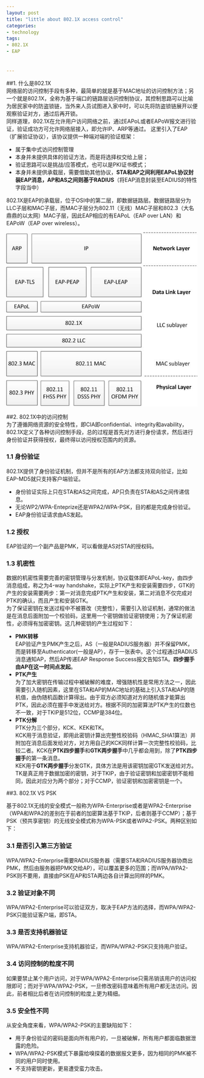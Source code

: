```yaml
---
layout: post
title: "little about 802.1X access control"
categories:
- technology
tags:
- 802.1X
- EAP


---
```


##1. 什么是802.1X  
网络层的访问控制手段有多种，最简单的就是基于MAC地址的访问控制方法；另一个就是802.1X，全称为基于端口的链路层访问控制协议，其控制思路可以比喻为居民家中的防盗锁链，当外来人员试图进入家中时，可以先将防盗锁链展开以便观察验证对方，通过后再开锁。  
同样道理，802.1X在允许用户访问网络之前，通过EAPoL或者EAPoW报文进行验证，验证成功方可允许网络层接入，即允许IP、ARP等通过。
这里引入了EAP（扩展验证协议），该协议提供一种端对端的验证框架：    
* 属于集中式访问控制管理  
* 本身并未提供具体的验证方法，而是将选择权交给上层；  
* 验证思路可以是挑战/应答模式，也可以是PKI证书模式；  
* 本身并未提供承载层，需要借助其他协议，**STA和AP之间利用EAPoL协议封装EAP消息，AP和AS之间则基于RADIUS**（将EAP消息封装至EADIUS的特性字段当中）    

802.1X是EAP的承载层，位于OSI中的第二层，即数据链路层。数据链路层分为LLC子层和MAC子层，而MAC子层分为802.11（无线）MAC子层和802.3（大名鼎鼎的以太网）MAC子层，因此EAP相应的有EAPoL（EAP over LAN）和EAPoW（EAP over wireless）。  

![图片](/assets/images/802.1X_stack.jpg)

##2. 802.1X中的访问控制  
为了遵循网络资源的安全特性，即CIA即confidential、integrity和avability，802.1X定义了各种访问控制手段，总的过程是首先对方进行身份请求，然后进行身份验证并获得授权，最终得以访问授权范围内的资源。  
### 1.1 身份验证  
802.1X提供了身份验证机制，但并不是所有的EAP方法都支持双向验证，比如EAP-MD5就只支持客户端验证。  
* 身份验证实际上只在STA和AS之间完成，AP只负责在STA和AS之间传递信息。  
* 无论WP2/WPA-Enteprize还是WPA2/WPA-PSK，目的都是完成身份验证。  
* EAP身份验证请求由AS发起。    

### 1.2 授权  
EAP验证的一个副产品是PMK，可以看做是AS对STA的授权码。  

### 1.3 机密性  

数据的机密性需要完善的密钥管理与分发机制，协议载体即EAPoL-key，由四步消息组成，称之为4-way handshake，实际上PTK产生和安装需要四步，GTK的产生的安装需要两步：第一对消息完成PTK产生和安装，第二对消息不仅完成对PTK的确认，而且产生和安装GTK。  
为了保证密钥在发送过程中不被篡改（完整性），需要引入验证机制，通常的做法是在消息后面附加一个校验码，这里用一个密钥做验证密钥使用；为了保证机密性，必须得有加密密钥。这几种密钥的产生过程如下：  
* **PMK转移**  
EAP验证产生PMK产生之后，AS（一般是RADIUS服务器）并不保留PMK，而是转移至Authenticator(一般是AP），存于一张表中。这个过程通过RADIUS消息通知AP，然后AP传递EAP Response Success报文告知STA。**四步握手由AP在这一时间点发起**。    
* **PTK产生**  
为了加大密钥在传输过程中被破解的难度，增强随机性是常用方法之一，因此需要引入随机因素，这里在STA和AP的MAC地址的基础上引入STA和AP的随机值，由伪随机函数计算得出。由于双方必须知道对方的随机值才能算出PTK，因此必须在握手中发送给对方。根据不同的加密算法PTK产生的位数也不一致，对于TKIP是512位，CCMP是384位。    
* **PTK分解**  
PTK分为三个部分，KCK、KEK和TK。  
KCK用于消息验证，即用此密钥计算出完整性校验码（HMAC_SHA1算法）并附加在消息后面发给对方，对方用自己的KCK同样计算一次完整性校验码，比较二者。KCK在**PTK四步握手**和**GTK两步握手**中几乎都会用到，除了**PTK四步握手**的第一条消息。  
KEK用于**GTK两步握手**分发GTK，具体方法是用该密钥加密GTK发送给对方。    
TK是真正用于数据加密的密钥，对于TKIP，由于验证密钥和加密密钥不能相同，因此对应分为两个部分；对于CCMP，验证密钥和加密密钥是一个。  


##3. 802.1X VS PSK

基于802.1X无线的安全模式一般称为WPA-Enterprise或者是WPA2-Enterprise（WPA和WPA2的差别在于前者的加密算法基于TKIP，后者则基于CCMP）；基于PSK（预共享密钥）的无线安全模式称为WPA-PSK或者WPA2-PSK。两种区别如下：   
### 3.1 是否引入第三方验证   
WPA/WPA2-Enterprise需要RADIUS服务器（需要STA和RADIUS服务器协商出PMK，然后由服务器把PMK交给AP），可以覆盖更多的范围；而WPA/WPA2-PSK则不要用，直接由PSK在AP和STA两边各自计算出同样的PMK。  
### 3.2 验证对象不同    
WPA/WPA2-Enterprise可以验证双方，取决于EAP方法的选择，而WPA/WPA2-PSK只能验证客户端，即STA。
### 3.3 是否支持机器验证    
WPA/WPA2-Enterprise支持机器验证，而WPA/WPA2-PSK只支持用户验证。  
### 3.4 访问控制的粒度不同  
如果要禁止某个用户访问，对于WPA/WPA2-Enterprise只需吊销该用户的访问权限即可；而对于WPA/WPA2-PSK，一旦修改密码意味着所有用户都无法访问。因此，前者相比后者在访问控制的粒度上更为精细。      

### 3.5 安全性不同    
从安全角度来看，WPA/WPA2-PSK的主要缺陷如下：  
* 用于身份验证的密码是面向所有用户的，一旦被破解，所有用户都面临数据泄露的危险。  
* WPA/WPA2-PSK模式下暴露给嗅探着的数据报文更多，因为相同的PMK被不同的用户同时使用。  
* 不支持密钥更新，更易遭受蛮力攻击。   